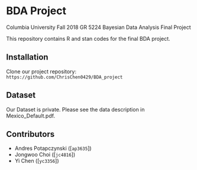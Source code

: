 # BDA Project
Columbia University Fall 2018
GR 5224 Bayesian Data Analysis Final Project

This repository contains R and stan codes for the final BDA project.

## Installation
Clone our project repository: `https://github.com/ChrisChen0429/BDA_project`


## Dataset
Our Dataset is private. Please see the data description in Mexico_Default.pdf.


## Contributors
- Andres Potapczynski ([`ap3635`])
- Jongwoo Choi ([`jc4816`])
- Yi Chen ([`yc3356`])
